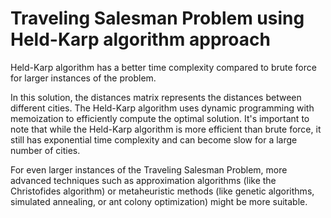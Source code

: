 # Traveling Salesman Problem using Held-Karp algorithm approach

Held-Karp algorithm has a better time complexity compared to brute force for larger instances of the problem.

In this solution, the distances matrix represents the distances between different cities. The Held-Karp algorithm uses dynamic programming with memoization to efficiently compute the optimal solution. It's important to note that while the Held-Karp algorithm is more efficient than brute force, it still has exponential time complexity and can become slow for a large number of cities.

For even larger instances of the Traveling Salesman Problem, more advanced techniques such as approximation algorithms (like the Christofides algorithm) or metaheuristic methods (like genetic algorithms, simulated annealing, or ant colony optimization) might be more suitable.